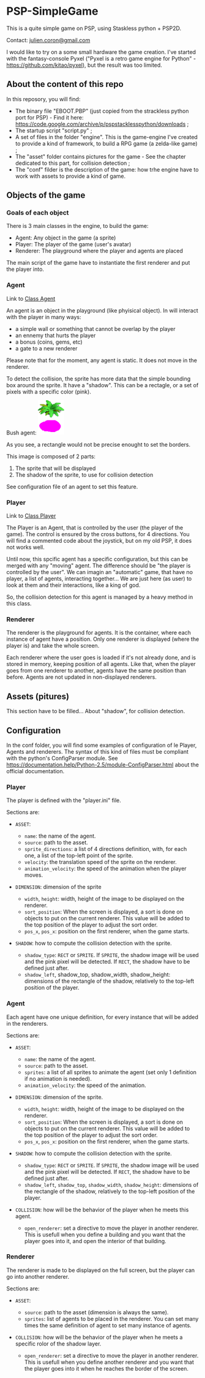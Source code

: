 # PSP-SimpleGame
This is a quite simple game on PSP, using Staskless python + PSP2D.

Contact: julien.coron@gmail.com

I would like to try on a some small hardware the game creation. I've started with the fantasy-console Pyxel ("Pyxel is a retro game engine for Python" - https://github.com/kitao/pyxel), but the result was too limited.

## About the content of this repo
In this reposory, you will find:
* The binary file "EBOOT.PBP" (just copied from the strackless python port for PSP) - Find it here: https://code.google.com/archive/p/pspstacklesspython/downloads ;
* The startup script "script.py" ;
* A set of files in the folder "engine". This is the game-engine I've created to provide a kind of framework, to build a RPG game (a zelda-like game) ;
* The "asset" folder contains pictures for the game - See the chapter dedicated to this part, for collision detection ;
* The "conf" filder is the description of the game: how trhe engine have to work with assets to provide a kind of game.

## Objects of the game
### Goals of each object
There is 3 main classes in the engine, to build the game:
- Agent: Any object in the game (a sprite)
- Player: The player of the game (user's avatar)
- Renderer: The playground where the player and agents are placed

The main script of the game have to instantiate the first renderer and put the player into.

### Agent
Link to [Class Agent](https://github.com/jchome/PSP-SimpleGame/blob/main/engine/agent.py)

An agent is an object in the playground (like phyisical object). In will interact with the player in many ways:
 - a simple wall or something that cannot be overlap by the player
 - an ennemy that hurts the player
 - a bonus (coins, gems, etc)
 - a gate to a new renderer

Please note that for the moment, any agent is static. It does not move in the renderer.

To detect the collision, the sprite has more data that the simple bounding box around the sprite. It have a "shadow". This can be a rectagle, or a set of pixels with a specific color (pink).

Bush agent:
![Bush with shadow](assets/trees/tree-01.png "Example of bush")

As you see, a rectangle would not be precise enought to set the borders.

This image is composed of 2 parts:
1. The sprite that will be displayed
2. The shadow of the sprite, to use for collision detection

See configuration file of an agent to set this feature.


### Player
Link to [Class Player](https://github.com/jchome/PSP-SimpleGame/blob/main/engine/player.py)

The Player is an Agent, that is controlled by the user (the player of the game).
The control is ensured by the cross buttons, for 4 directions. You will find a commented code about the joystick, but on my old PSP, it does not works well.

Until now, this spcific agent has a specific configuration, but this can be merged with any "moving" agent. The difference should be "the player is controlled by the user". 
We can imagin an "automatic" game, that have no player, a list of agents, interacting together... We are just here (as user) to look at them and their interactions, like a king of god.

So, the collision detection for this agent is managed by a heavy method in this class.

### Renderer
The renderer is the playground for agents. It is the container, where each instance of agent have a position. Only one renderer is displayed (where the player is) and take the whole screen.

Each renderer where the user goes is loaded if it's not already done, and is stored in memory, keeping position of all agents. Like that, when the player goes from one renderer to another, agents have the same position than before. Agents are not updated in non-displayed renderers.


## Assets (pitures)
This section have to be filled...
About "shadow", for collision detection.

## Configuration
In the conf folder, you will find some examples of configuration of le Player, Agents and renderers. The syntax of this kind of files must be compliant with the python's ConfigParser module. See https://documentation.help/Python-2.5/module-ConfigParser.html about the official documentation.

### Player
The player is defined with the "player.ini" file.

Sections are:
* `ASSET`:
   - `name`: the name of the agent.
   - `source`: path to the asset.
   - `sprite_directions`: a list of 4 directions definition, with, for each one, a list of the top-left point of the sprite.
   - `velocity`: the translation speed of the sprite on the renderer.
   - `animation_velocity`: the speed of the animation when the player moves.

* `DIMENSION`: dimension of the sprite
   - `width`, `height`: width, height of the image to be displayed on the renderer.
   - `sort_position`: When the screen is displayed, a sort is done on objects to put on the current renderer. This value will be added to the top position of the player to adjust the sort order.
   - `pos_x`, `pos_x`: position on the first renderer, when the game starts.

* `SHADOW`: how to compute the collision detection with the sprite.
   - `shadow_type`: `RECT` or `SPRITE`. If `SPRITE`, the shadow image will be used and the pink pixel will be detected. If `RECT`, the shadow have to be defined just after.
   - `shadow_left`, shadow_top, shadow_width, shadow_height: dimensions of the rectangle of the shadow, relatively to the top-left position of the player.

### Agent
Each agent have one unique definition, for every instance that will be added in the renderers.

Sections are:
* `ASSET`:
   - `name`: the name of the agent.
   - `source`: path to the asset.
   - `sprites`: a list of all sprites to animate the agent (set only 1 definition if no animation is needed).
   - `animation_velocity`: the speed of the animation.

* `DIMENSION`: dimension of the sprite.
   - `width`, `height`: width, height of the image to be displayed on the renderer.
   - `sort_position`: When the screen is displayed, a sort is done on objects to put on the current renderer. This value will be added to the top position of the player to adjust the sort order.
   - `pos_x`, `pos_x`: position on the first renderer, when the game starts.

* `SHADOW`: how to compute the collision detection with the sprite.
   - `shadow_type`: `RECT` or `SPRITE`. If `SPRITE`, the shadow image will be used and the pink pixel will be detected. If `RECT`, the shadow have to be defined just after.
   - `shadow_left`, `shadow_top`, `shadow_width`, `shadow_height`: dimensions of the rectangle of the shadow, relatively to the top-left position of the player.

* `COLLISION`: how will be the behavior of the player when he meets this agent.
   - `open_renderer`: set a directive to move the player in another renderer. This is usefull when you define a building and you want that the player goes into it, and open the interior of that building.


### Renderer
The renderer is made to be displayed on the full screen, but the player can go into another renderer.

Sections are:
* `ASSET`:
   - `source`: path to the asset (dimension is always the same).
   - `sprites`: list of agents to be placed in the renderer. You can set many times the same definition of agent to set many instance of agents.

* `COLLISION`: how will be the behavior of the player when he meets a specific rolor of the shadow layer.
   - `open_renderer`: set a directive to move the player in another renderer. This is usefull when you define another renderer and you want that the player goes into it when he reaches the border of the screen.
